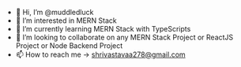 - 👋 Hi, I’m @muddledluck
- 👀 I’m interested in MERN Stack
- 🌱 I’m currently learning MERN Stack with TypeScripts
- 💞️ I’m looking to collaborate on any MERN Stack Project or ReactJS Project or Node Backend Project
- 📫 How to reach me -> shrivastavaa278@gmail.com

<!---
muddledluck/muddledluck is a ✨ special ✨ repository because its `README.md` (this file) appears on your GitHub profile.
You can click the Preview link to take a look at your changes.
--->
